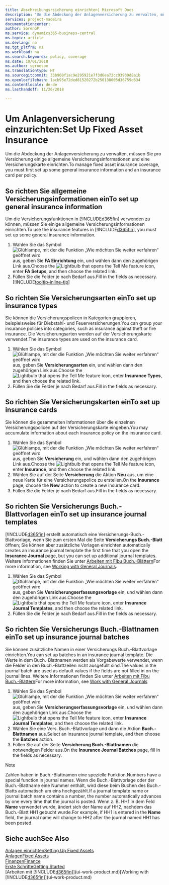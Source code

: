 ```yaml
---
title: Abschreibungsrsicherung einrichten| Microsoft Docs
description: "Um die Abdeckung der Anlagenversicherung zu verwalten, müssen Sie pro Versicherung einige allgemeine Versicherungsinformationen und eine Versicherungskarte einrichten."
services: project-madeira
documentationcenter: 
author: SorenGP
ms.service: dynamics365-business-central
ms.topic: article
ms.devlang: na
ms.tgt_pltfrm: na
ms.workload: na
ms.search.keywords: policy, coverage
ms.date: 10/01/2018
ms.author: sgroespe
ms.translationtype: HT
ms.sourcegitcommit: 33b900f1ac9e295921e7f3d6ea72cc93939d8a1b
ms.openlocfilehash: 1acb95e72ded81520272b250138005d36759d634
ms.contentlocale: de-de
ms.lasthandoff: 11/26/2018

---
```

# <a name="set-up-fixed-asset-insurance"></a><span data-ttu-id="cc5a3-103">Um Anlagenversicherung einzurichten:</span><span class="sxs-lookup"><span data-stu-id="cc5a3-103">Set Up Fixed Asset Insurance</span></span>
<span data-ttu-id="cc5a3-104">Um die Abdeckung der Anlagenversicherung zu verwalten, müssen Sie pro Versicherung einige allgemeine Versicherungsinformationen und eine Versicherungskarte einrichten.</span><span class="sxs-lookup"><span data-stu-id="cc5a3-104">To manage fixed asset insurance coverage, you must first set up some general insurance information and an insurance card per policy.</span></span>

## <a name="to-set-up-general-insurance-information"></a><span data-ttu-id="cc5a3-105">So richten Sie allgemeine Versicherungsinformationen ein</span><span class="sxs-lookup"><span data-stu-id="cc5a3-105">To set up general insurance information</span></span>
<span data-ttu-id="cc5a3-106">Um die Versicherungsfunktionen in [!INCLUDE[d365fin](includes/d365fin_md.md)]  verwenden zu können, müssen Sie einige allgemeine Versicherungsinformationen einrichten.</span><span class="sxs-lookup"><span data-stu-id="cc5a3-106">To use the insurance features in [!INCLUDE[d365fin](includes/d365fin_md.md)], you must set up some general insurance information.</span></span>  

1. <span data-ttu-id="cc5a3-107">Wählen Sie das Symbol ![Glühlampe, mit der die Funktion „Wie möchten Sie weiter verfahren“ geöffnet wird](media/ui-search/search_small.png "Wie möchten Sie weiter verfahren?") aus, geben Sie **FA Einrichtung** ein, und wählen dann den zugehörigen Link aus.</span><span class="sxs-lookup"><span data-stu-id="cc5a3-107">Choose the ![Lightbulb that opens the Tell Me feature](media/ui-search/search_small.png "Tell me what you want to do") icon, enter **FA Setups**, and then choose the related link.</span></span>  
2. <span data-ttu-id="cc5a3-108">Füllen Sie die Felder je nach Bedarf aus.</span><span class="sxs-lookup"><span data-stu-id="cc5a3-108">Fill in the fields as necessary.</span></span> [!INCLUDE[tooltip-inline-tip](includes/tooltip-inline-tip_md.md)]  

## <a name="to-set-up-insurance-types"></a><span data-ttu-id="cc5a3-109">So richten Sie Versicherungsarten ein</span><span class="sxs-lookup"><span data-stu-id="cc5a3-109">To set up insurance types</span></span>
<span data-ttu-id="cc5a3-110">Sie können die Versicherungspolicen in Kategorien gruppieren, beispielsweise für Diebstahl- und Feuerversicherungen.</span><span class="sxs-lookup"><span data-stu-id="cc5a3-110">You can group your insurance policies into categories, such as insurance against theft or fire insurance.</span></span> <span data-ttu-id="cc5a3-111">Die Versicherungsarten werden auf der Versicherungskarte verwendet.</span><span class="sxs-lookup"><span data-stu-id="cc5a3-111">The insurance types are used on the insurance card.</span></span>

1. <span data-ttu-id="cc5a3-112">Wählen Sie das Symbol ![Glühlampe, mit der die Funktion „Wie möchten Sie weiter verfahren“ geöffnet wird](media/ui-search/search_small.png "Wie möchten Sie weiter verfahren?") aus, geben Sie **Versicherungsarten** ein, und wählen dann den zugehörigen Link aus.</span><span class="sxs-lookup"><span data-stu-id="cc5a3-112">Choose the ![Lightbulb that opens the Tell Me feature](media/ui-search/search_small.png "Tell me what you want to do") icon, enter **Insurance Types**, and then choose the related link.</span></span>  
2. <span data-ttu-id="cc5a3-113">Füllen Sie die Felder je nach Bedarf aus.</span><span class="sxs-lookup"><span data-stu-id="cc5a3-113">Fill in the fields as necessary.</span></span>

## <a name="to-set-up-insurance-cards"></a><span data-ttu-id="cc5a3-114">So richten Sie Versicherungskarten ein</span><span class="sxs-lookup"><span data-stu-id="cc5a3-114">To set up insurance cards</span></span>
<span data-ttu-id="cc5a3-115">Sie können die gesammelten Informationen über die einzelnen Versicherungspolicen auf der Versicherungskarte eingeben.</span><span class="sxs-lookup"><span data-stu-id="cc5a3-115">You may accumulate information about each insurance policy on the insurance card.</span></span>  

1. <span data-ttu-id="cc5a3-116">Wählen Sie das Symbol ![Glühlampe, mit der die Funktion „Wie möchten Sie weiter verfahren“ geöffnet wird](media/ui-search/search_small.png "Wie möchten Sie weiter verfahren?") aus, geben Sie **Versicherung** ein, und wählen dann den zugehörigen Link aus.</span><span class="sxs-lookup"><span data-stu-id="cc5a3-116">Choose the ![Lightbulb that opens the Tell Me feature](media/ui-search/search_small.png "Tell me what you want to do") icon, enter **Insurance**, and then choose the related link.</span></span>  
2. <span data-ttu-id="cc5a3-117">Wählen Sie auf der Seite **Versicherung** die Aktion **Neu** aus, um eine neue Karte für eine Versicherungspolice zu erstellen.</span><span class="sxs-lookup"><span data-stu-id="cc5a3-117">On the **Insurance** page, choose the **New** action to create a  new insurance card.</span></span>  
3. <span data-ttu-id="cc5a3-118">Füllen Sie die Felder je nach Bedarf aus.</span><span class="sxs-lookup"><span data-stu-id="cc5a3-118">Fill in the fields as necessary.</span></span>

## <a name="to-set-up-insurance-journal-templates"></a><span data-ttu-id="cc5a3-119">So richten Sie Versicherungs Buch.-Blattvorlagen ein</span><span class="sxs-lookup"><span data-stu-id="cc5a3-119">To set up insurance journal templates</span></span>
[!INCLUDE[d365fin](includes/d365fin_md.md)] <span data-ttu-id="cc5a3-120">erstellt automatisch eine Versicherungs-Buch.-Blattvorlage, wenn Sie zum ersten Mal die Seite **Versicherungs Buch.-Blatt** öffnen; Sie können aber zusätzliche Vorlagen einrichten.</span><span class="sxs-lookup"><span data-stu-id="cc5a3-120">automatically creates an insurance journal template the first time that you open the **Insurance Journal** page, but you can set up additional journal templates.</span></span> <span data-ttu-id="cc5a3-121">Weitere Informationen finden Sie unter [Arbeiten mit Fibu Buch.-Blättern](ui-work-general-journals.md)</span><span class="sxs-lookup"><span data-stu-id="cc5a3-121">For more information, see [Working with General Journals](ui-work-general-journals.md).</span></span>  

1. <span data-ttu-id="cc5a3-122">Wählen Sie das Symbol ![Glühlampe, mit der die Funktion „Wie möchten Sie weiter verfahren“ geöffnet wird](media/ui-search/search_small.png "Wie möchten Sie weiter verfahren?") aus, geben Sie **Versicherungserfassungsvorlage** ein, und wählen dann den zugehörigen Link aus.</span><span class="sxs-lookup"><span data-stu-id="cc5a3-122">Choose the ![Lightbulb that opens the Tell Me feature](media/ui-search/search_small.png "Tell me what you want to do") icon, enter **Insurance Journal Templates**, and then choose the related link.</span></span>  
2. <span data-ttu-id="cc5a3-123">Füllen Sie die Felder je nach Bedarf aus.</span><span class="sxs-lookup"><span data-stu-id="cc5a3-123">Fill in the fields as necessary.</span></span>

## <a name="to-set-up-insurance-journal-batches"></a><span data-ttu-id="cc5a3-124">So richten Sie Versicherungs Buch.-Blattnamen ein</span><span class="sxs-lookup"><span data-stu-id="cc5a3-124">To set up insurance journal batches</span></span>
<span data-ttu-id="cc5a3-125">Sie können zusätzliche Namen in einer Versicherungs Buch.-Blattvorlage einrichten.</span><span class="sxs-lookup"><span data-stu-id="cc5a3-125">You can set up batches in an insurance journal template.</span></span> <span data-ttu-id="cc5a3-126">Die Werte in dem Buch.-Blattnamen werden als Vorgabewerte verwendet, wenn die Felder in den Buch.-Blattzeilen nicht ausgefüllt sind.</span><span class="sxs-lookup"><span data-stu-id="cc5a3-126">The values in the journal batch are used as default values if the fields are not filled in on the journal lines.</span></span> <span data-ttu-id="cc5a3-127">Weitere Informationen finden Sie unter [Arbeiten mit Fibu Buch.-Blättern](ui-work-general-journals.md)</span><span class="sxs-lookup"><span data-stu-id="cc5a3-127">For more information, see [Work with General Journals](ui-work-general-journals.md)</span></span>  

1. <span data-ttu-id="cc5a3-128">Wählen Sie das Symbol ![Glühlampe, mit der die Funktion „Wie möchten Sie weiter verfahren“ geöffnet wird](media/ui-search/search_small.png "Wie möchten Sie weiter verfahren?") aus, geben Sie **Versicherungserfassungsvorlage** ein, und wählen dann den zugehörigen Link aus.</span><span class="sxs-lookup"><span data-stu-id="cc5a3-128">Choose the ![Lightbulb that opens the Tell Me feature](media/ui-search/search_small.png "Tell me what you want to do") icon, enter **Insurance Journal Templates**, and then choose the related link.</span></span>  
2. <span data-ttu-id="cc5a3-129">Wählen Sie eine Vers. Buch.-Blattvorlage und dann die Aktion **Buch.-Blattnamen** aus.</span><span class="sxs-lookup"><span data-stu-id="cc5a3-129">Select an insurance journal template, and then choose the **Batches** action.</span></span>
3. <span data-ttu-id="cc5a3-130">Füllen Sie auf der Seite **Versicherung Buch.-Blattnamen** die notwendigen Felder aus.</span><span class="sxs-lookup"><span data-stu-id="cc5a3-130">On the **Insurance Journal Batches** page, fill in the fields as necessary.</span></span>

> [!NOTE]  
>   <span data-ttu-id="cc5a3-131">Zahlen haben in Buch.-Blattnamen eine spezielle Funktion.</span><span class="sxs-lookup"><span data-stu-id="cc5a3-131">Numbers have a special function in journal names.</span></span> <span data-ttu-id="cc5a3-132">Wenn die Buch.-Blattvorlage oder der Buch.-Blattname eine Nummer enthält, wird diese beim Buchen des Buch.-Blatts automatisch um eins hochgezählt.</span><span class="sxs-lookup"><span data-stu-id="cc5a3-132">If a journal template name or journal batch name contains a number, the number automatically advances by one every time that the journal is posted.</span></span> <span data-ttu-id="cc5a3-133">Wenn z. B. HH1 in dem Feld **Name** verwendet wurde, ändert sich der Name auf HH2, nachdem das Buch.-Blatt HH1 gebucht wurde.</span><span class="sxs-lookup"><span data-stu-id="cc5a3-133">For example, if HH1 is entered in the **Name** field, the journal name will change to HH2 after the journal named HH1 has been posted.</span></span>

## <a name="see-also"></a><span data-ttu-id="cc5a3-134">Siehe auch</span><span class="sxs-lookup"><span data-stu-id="cc5a3-134">See Also</span></span>
[<span data-ttu-id="cc5a3-135">Anlagen einrichten</span><span class="sxs-lookup"><span data-stu-id="cc5a3-135">Setting Up Fixed Assets</span></span>](fa-setup.md)  
[<span data-ttu-id="cc5a3-136">Anlagen</span><span class="sxs-lookup"><span data-stu-id="cc5a3-136">Fixed Assets</span></span>](fa-manage.md)  
[<span data-ttu-id="cc5a3-137">Finanzen</span><span class="sxs-lookup"><span data-stu-id="cc5a3-137">Finance</span></span>](finance.md)  
[<span data-ttu-id="cc5a3-138">Erste Schritte</span><span class="sxs-lookup"><span data-stu-id="cc5a3-138">Getting Started</span></span>](product-get-started.md)  
<span data-ttu-id="cc5a3-139">[Arbeiten mit [!INCLUDE[d365fin](includes/d365fin_md.md)]](ui-work-product.md)</span><span class="sxs-lookup"><span data-stu-id="cc5a3-139">[Working with [!INCLUDE[d365fin](includes/d365fin_md.md)]](ui-work-product.md)</span></span>

